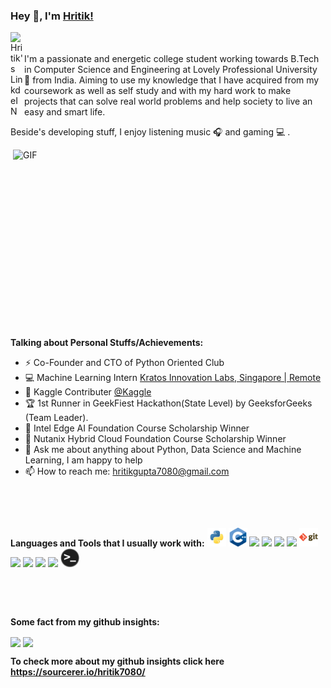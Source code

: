 ### Hey 👋, I'm [Hritik!](https://www.linkedin.com/in/hritik7080/)
<a href="https://www.linkedin.com/in/hritik7080/">
  <img align="left" alt="Hritik's LinkdeIN" width="22px" src="https://cdn.jsdelivr.net/npm/simple-icons@v3/icons/linkedin.svg" /></a>
  
 <br><br>
I'm a passionate and energetic college student working towards B.Tech in Computer Science and Engineering at Lovely Professional University 🚀 from India. Aiming to use my knowledge that I have acquired from my coursework as well as self study and with my hard work to make projects that can solve real world problems and help society to live an easy and smart life.<br>

Beside's developing stuff, I enjoy listening music 🎧 and gaming 💻 .

<img align="right" alt="GIF" width="500" height="300" src="https://websiteoncall.com/wp-content/uploads/2020/03/software_development.gif" />
  <!--<img align="left" alt="Just a GIF"  width="500" height="300" src="https://remakelearning.org/wp-content/uploads/2020/01/122.gif"/>-->
  
**Talking about Personal Stuffs/Achievements:**
- ⚡️ Co-Founder and CTO of Python Oriented Club 
- 💻 Machine Learning Intern [Kratos Innovation Labs, Singapore | Remote](https://kratosinnovationlabs.com/)
- 🌱 Kaggle Contributer [@Kaggle](https://www.kaggle.com/hritik)
- 🏆 1st Runner in GeekFiest Hackathon(State Level) by GeeksforGeeks (Team Leader).
- 🥇 Intel Edge AI Foundation Course Scholarship Winner
- 🥇 Nutanix Hybrid Cloud Foundation Course Scholarship Winner
- 💬 Ask me about anything about Python, Data Science and Machine Learning, I am happy to help
- 📫 How to reach me: hritikgupta7080@gmail.com

&nbsp;

<br>


**Languages and Tools that I usually work with:**
<code><img height="30" src="https://raw.githubusercontent.com/github/explore/80688e429a7d4ef2fca1e82350fe8e3517d3494d/topics/python/python.png"></code>
<code><img height="30" src="https://raw.githubusercontent.com/github/explore/80688e429a7d4ef2fca1e82350fe8e3517d3494d/topics/cpp/cpp.png"></code>
<code><img height="30" src="https://w7.pngwing.com/pngs/649/174/png-transparent-dart-google-developers-flutter-android-darts-text-logo-web-application.png"></code>
<code><img height="30" src="https://cdn.dribbble.com/users/1622791/screenshots/11174104/flutter_intro.png"></code>
<code><img height="30" src="https://w7.pngwing.com/pngs/166/342/png-transparent-flask-python-bottle-web-framework-web-application-flask-white-monochrome-shoe.png"></code>
<code><img height="30" src="https://banner2.cleanpng.com/20180711/rtc/kisspng-django-web-development-web-framework-python-softwa-django-5b45d913f29027.4888902515313042119936.jpg"></code>
<code><img height="30" src="https://raw.githubusercontent.com/github/explore/80688e429a7d4ef2fca1e82350fe8e3517d3494d/topics/git/git.png"></code>
<code><img height="30" src="https://banner2.cleanpng.com/20180529/tzb/kisspng-tableau-software-computer-software-business-intell-data-vector-5b0ddfabcc3cb5.4897778315276358838366.jpg"></code>
<code><img height="30" src="https://banner2.cleanpng.com/20180705/yke/kisspng-sql-database-computer-icons-download-sql-icon-5b3ed4c9cc9013.8225606715308443618379.jpg"></code>
<code><img height="30" src="https://icon2.cleanpng.com/20180719/gkc/kisspng-learning-opencv-computer-vision-machine-learning-c-singleton-pattern-5b505052c02871.9275163515319900987871.jpg"></code>
<code><img height="30" src="https://res-4.cloudinary.com/crunchbase-production/image/upload/c_lpad,h_256,w_256,f_auto,q_auto:eco/x3gdrogoamvuvjemehbr"></code>
<code><img height="30" src="https://raw.githubusercontent.com/github/explore/80688e429a7d4ef2fca1e82350fe8e3517d3494d/topics/terminal/terminal.png"></code>

&nbsp;

<br>

**Some fact from my github insights:**

<img align="center" src="https://user-images.githubusercontent.com/41755284/89098673-3f4b9900-d407-11ea-93f5-6c214c6e8172.png">
<img align="center" src="https://user-images.githubusercontent.com/41755284/89098725-b4b76980-d407-11ea-9bd2-c6f0a9ae22fe.png">

**To check more about my github insights click here https://sourcerer.io/hritik7080/**
